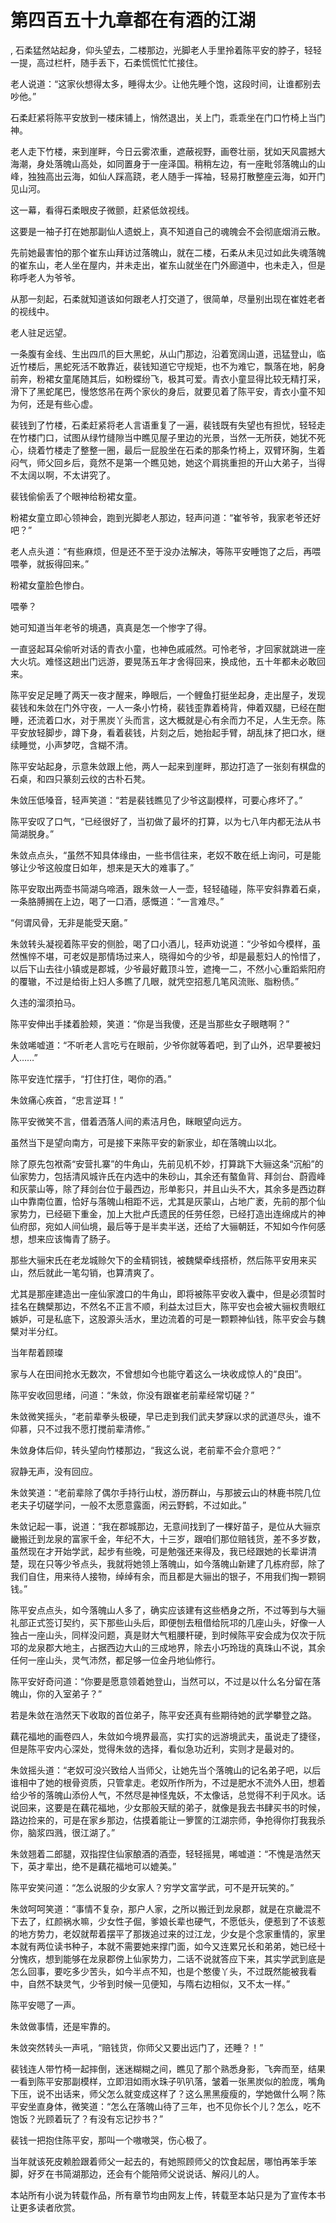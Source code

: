 # 第四百五十九章都在有酒的江湖
,  石柔猛然站起身，仰头望去，二楼那边，光脚老人手里拎着陈平安的脖子，轻轻一提，高过栏杆，随手丢下，石柔慌慌忙忙接住。
   老人说道：“这家伙想得太多，睡得太少。让他先睡个饱，这段时间，让谁都别去吵他。”
   石柔赶紧将陈平安放到一楼床铺上，悄然退出，关上门，乖乖坐在门口竹椅上当门神。
   老人走下竹楼，来到崖畔，今日云雾浓重，遮蔽视野，画卷壮丽，犹如天风震撼大海潮，身处落魄山高处，如同置身于一座泽国。稍稍左边，有一座毗邻落魄山的山峰，独独高出云海，如仙人踩高跷，老人随手一挥袖，轻易打散整座云海，如开门见山河。
   这一幕，看得石柔眼皮子微颤，赶紧低敛视线。
   这要是一袖子打在她那副仙人遗蜕上，真不知道自己的魂魄会不会彻底烟消云散。
   先前她最害怕的那个崔东山拜访过落魄山，就在二楼，石柔从未见过如此失魂落魄的崔东山，老人坐在屋内，并未走出，崔东山就坐在门外廊道中，也未走入，但是称呼老人为爷爷。
   从那一刻起，石柔就知道该如何跟老人打交道了，很简单，尽量别出现在崔姓老者的视线中。
   老人驻足远望。
   一条腹有金线、生出四爪的巨大黑蛇，从山门那边，沿着宽阔山道，迅猛登山，临近竹楼后，黑蛇死活不敢靠近，裴钱知道它守规矩，也不为难它，飘落在地，躬身前奔，粉裙女童尾随其后，如粉蝶纷飞，极其可爱。青衣小童显得比较无精打采，滑下了黑蛇尾巴，慢悠悠吊在两个家伙的身后，就要见着了陈平安，青衣小童不知为何，还是有些心虚。
   裴钱到了竹楼，石柔赶紧将老人言语重复了一遍，裴钱既有失望也有担忧，轻轻走在竹楼门口，试图从绿竹缝隙当中瞧见屋子里边的光景，当然一无所获，她犹不死心，绕着竹楼走了整整一圈，最后一屁股坐在石柔的那条竹椅上，双臂环胸，生着闷气，师父回乡后，竟然不是第一个瞧见她，她这个肩挑重担的开山大弟子，当得不太阔以啊，不太讲究了。
   裴钱偷偷丢了个眼神给粉裙女童。
   粉裙女童立即心领神会，跑到光脚老人那边，轻声问道：“崔爷爷，我家老爷还好吧？”
   老人点头道：“有些麻烦，但是还不至于没办法解决，等陈平安睡饱了之后，再喂喂拳，就扳得回来。”
   粉裙女童脸色惨白。
   喂拳？
   她可知道当年老爷的境遇，真真是怎一个惨字了得。
   一直竖起耳朵偷听对话的青衣小童，也神色戚戚然。可怜老爷，才回家就跳进一座大火坑。难怪这趟出门远游，要晃荡五年才舍得回来，换成他，五十年都未必敢回来。
   陈平安足足睡了两天一夜才醒来，睁眼后，一个鲤鱼打挺坐起身，走出屋子，发现裴钱和朱敛在门外守夜，一人一条小竹椅，裴钱歪靠着椅背，伸着双腿，已经在酣睡，还流着口水，对于黑炭丫头而言，这大概就是心有余而力不足，人生无奈。陈平安放轻脚步，蹲下身，看着裴钱，片刻之后，她抬起手臂，胡乱抹了把口水，继续睡觉，小声梦呓，含糊不清。
   陈平安站起身，示意朱敛跟上他，两人一起来到崖畔，那边打造了一张刻有棋盘的石桌，和四只篆刻云纹的古朴石凳。
   朱敛压低嗓音，轻声笑道：“若是裴钱瞧见了少爷这副模样，可要心疼坏了。”
   陈平安叹了口气，“已经很好了，当初做了最坏的打算，以为七八年内都无法从书简湖脱身。”
   朱敛点点头，“虽然不知具体缘由，一些书信往来，老奴不敢在纸上询问，可是能够让少爷这般度日如年，想来是天大的难事了。”
   陈平安取出两壶书简湖乌啼酒，跟朱敛一人一壶，轻轻磕碰，陈平安斜靠着石桌，一条胳膊搁在上边，喝了一口酒，感慨道：“一言难尽。”
   “何谓风骨，无非是能受天磨。”
   朱敛转头凝视着陈平安的侧脸，喝了口小酒儿，轻声劝说道：“少爷如今模样，虽然憔悴不堪，可老奴是那情场过来人，晓得如今的少爷，却是最惹妇人的怜惜了，以后下山去往小镇或是郡城，少爷最好戴顶斗笠，遮掩一二，不然小心重蹈紫阳府的覆辙，不过是给街上妇人多瞧了几眼，就凭空招惹几笔风流账、脂粉债。”
   久违的溜须拍马。
   陈平安伸出手揉着脸颊，笑道：“你是当我傻，还是当那些女子眼瞎啊？”
   朱敛唏嘘道：“不听老人言吃亏在眼前，少爷你就等着吧，到了山外，迟早要被妇人……”
   陈平安连忙摆手，“打住打住，喝你的酒。”
   朱敛痛心疾首，“忠言逆耳！”
   陈平安微笑不言，借着洒落人间的素洁月色，眯眼望向远方。
   虽然当下是望向南方，可是接下来陈平安的新家业，却在落魄山以北。
   除了原先包袱斋“安营扎寨”的牛角山，先前见机不妙，打算跳下大骊这条“沉船”的仙家势力，包括清风城许氏在内选中的朱砂山，其余还有螯鱼背、拜剑台、蔚霞峰和灰蒙山等，除了拜剑台位于最西边，形单影只，并且山头不大，其余多是西边群山中靠南位置，恰好与落魄山相距不远，尤其是灰蒙山，占地广袤，先前的那个仙家势力，已经砸下重金，加上大批卢氏遗民的任劳任怨，已经打造出连绵成片的神仙府邸，宛如人间仙境，最后等于是半卖半送，还给了大骊朝廷，不知如今作何感想，想来应该悔青了肠子。
   那些大骊宋氏在老龙城赊欠下的金精铜钱，被魏檗牵线搭桥，然后陈平安用来买山，然后就此一笔勾销，也算清爽了。
   尤其是那座建造出一座仙家渡口的牛角山，即将被陈平安收入囊中，但是必须暂时挂名在魏檗那边，不然名不正言不顺，利益太过巨大，陈平安也会被大骊权贵眼红嫉妒，可是私底下，这股源头活水，里边流着的可是一颗颗神仙钱，陈平安会与魏檗对半分红。
   当年帮着顾璨
   家与人在田间抢水无数次，不曾想如今也能守着这么一块收成惊人的“良田”。
   陈平安收回思绪，问道：“朱敛，你没有跟崔老前辈经常切磋？”
   朱敛微笑摇头，“老前辈拳头极硬，早已走到我们武夫梦寐以求的武道尽头，谁不仰慕，只不过我不愿打搅前辈清修。”
   朱敛身体后仰，转头望向竹楼那边，“我这么说，老前辈不会介意吧？”
   寂静无声，没有回应。
   朱敛笑道：“老前辈除了偶尔手持行山杖，游历群山，与那披云山的林鹿书院几位老夫子切磋学问，一般不太愿意露面，闲云野鹤，不过如此。”
   朱敛记起一事，说道：“我在郡城那边，无意间找到了一棵好苗子，是位从大骊京畿搬迁到龙泉的富家千金，年纪不大，十三岁，跟咱们那位赔钱货，差不多岁数，虽然现在才开始学武，起步有些晚，可是勉强还来得及，我已经跟她的长辈讲清楚，现在只等少爷点头，我就将她领上落魄山，如今落魄山新建了几栋府邸，除了我们自住，用来待人接物，绰绰有余，而且都是大骊出的银子，不用我们掏一颗铜钱。”
   陈平安点点头，如今落魄山人多了，确实应该建有这些栖身之所，不过等到与大骊礼部正式签订契约，买下那些山头后，即便刨去租借给阮邛的几座山头，好像一人独占一座山头，同样没问题，真是财大气粗腰杆硬，到时候陈平安会成为仅次于阮邛的龙泉郡大地主，占据西边大山的三成地界，除去小巧玲珑的真珠山不说，其余任何一座山头，灵气沛然，都足够一位金丹地仙修行。
   陈平安好奇问道：“你要是愿意领着她登山，当然可以，不过是以什么名分留在落魄山，你的入室弟子？”
   若是朱敛在浩然天下收取的首位弟子，陈平安还真有些期待她的武学攀登之路。
   藕花福地的画卷四人，朱敛如今境界最高，实打实的远游境武夫，虽说走了捷径，但是陈平安内心深处，觉得朱敛的选择，看似急功近利，实则才是最对的。
   朱敛摇头道：“老奴可没兴致给人当师父，让她先当个落魄山的记名弟子吧，以后谁相中了她的根骨资质，只管拿走。老奴所作所为，不过是肥水不流外人田，想着给少爷的落魄山添份人气，不然尽是神怪鬼妖，不太像话，总觉得不利于风水。话说回来，这要是在藕花福地，少女那般天赋的弟子，就像是我去书肆买书的时候，路边捡来的，可是在家乡那边，估摸着能让一箩筐的江湖宗师，争抢得你打我我杀你，脑浆四溅，很江湖了。”
   朱敛翘着二郎腿，双指捏住仙家酿酒的酒壶，轻轻摇晃，唏嘘道：“不愧是浩然天下，英才辈出，绝不是藕花福地可以媲美。”
   陈平安笑问道：“怎么说服的少女家人？穷学文富学武，可不是开玩笑的。”
   朱敛呵呵笑道：“事情不复杂，那户人家，之所以搬迁到龙泉郡，就是在京畿混不下去了，红颜祸水嘛，少女性子倔，爹娘长辈也硬气，不愿低头，便惹到了不该惹的地方势力，老奴就帮着摆平了那拨追过来的过江龙，少女是个念家重情的，家里本就有两位读书种子，本就不需要她来撑门面，如今又连累兄长和弟弟，她已经十分愧疚，想到能够在龙泉郡傍上仙家势力，二话不说就答应下来，其实学武到底是怎么回事，要吃多少苦头，如今半点不知，也是个憨傻丫头，不过既然能被我看中，自然不缺灵气，少爷到时候一见便知，与隋右边相似，又不太一样。”
   陈平安嗯了一声。
   朱敛做事情，还是牢靠的。
   朱敛突然转头一声吼，“赔钱货，你师父又要出远门了，还睡？！”
   裴钱连人带竹椅一起摔倒，迷迷糊糊之间，瞧见了那个熟悉身影，飞奔而至，结果一看到陈平安那副模样，立即泪如雨水珠子叭叭落，皱着一张黑炭似的脸庞，嘴角下压，说不出话来，师父怎么就变成这样了？这么黑黑瘦瘦的，学她做什么啊？陈平安坐直身体，微笑道：“怎么在落魄山待了三年，也不见你长个儿？怎么，吃不饱饭？光顾着玩了？有没有忘记抄书？”
   裴钱一把抱住陈平安，那叫一个嗷嗷哭，伤心极了。
   当年就该死皮赖脸跟着师父一起去的，有她照顾师父的饮食起居，哪怕再笨手笨脚，好歹在书简湖那边，还会有个能陪师父说说话、解闷儿的人。
  本站所有小说为转载作品，所有章节均由网友上传，转载至本站只是为了宣传本书让更多读者欣赏。
